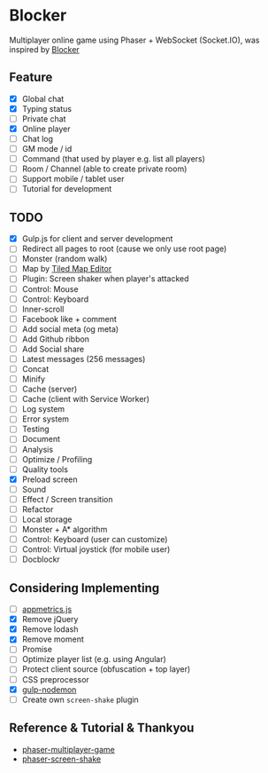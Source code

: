 # Blocker
Multiplayer online game using Phaser + WebSocket (Socket.IO), was inspired by [Blocker](http://blockergame.com/)

## Feature
- [x] Global chat
- [x] Typing status
- [ ] Private chat
- [x] Online player
- [ ] Chat log
- [ ] GM mode / id
- [ ] Command (that used by player e.g. list all players)
- [ ] Room / Channel (able to create private room)
- [ ] Support mobile / tablet user
- [ ] Tutorial for development

## TODO
- [x] Gulp.js for client and server development
- [ ] Redirect all pages to root (cause we only use root page)
- [ ] Monster (random walk)
- [ ] Map by [Tiled Map Editor](http://www.mapeditor.org/)
- [ ] Plugin: Screen shaker when player's attacked
- [ ] Control: Mouse
- [ ] Control: Keyboard
- [ ] Inner-scroll 
- [ ] Facebook like + comment
- [ ] Add social meta (og meta)
- [ ] Add Github ribbon
- [ ] Add Social share
- [ ] Latest messages (256 messages)
- [ ] Concat
- [ ] Minify
- [ ] Cache (server)
- [ ] Cache (client with Service Worker)
- [ ] Log system
- [ ] Error system
- [ ] Testing
- [ ] Document
- [ ] Analysis
- [ ] Optimize / Profiling
- [ ] Quality tools
- [x] Preload screen
- [ ] Sound
- [ ] Effect / Screen transition
- [ ] Refactor
- [ ] Local storage
- [ ] Monster + A* algorithm
- [ ] Control: Keyboard (user can customize)
- [ ] Control: Virtual joystick (for mobile user)
- [ ] Docblockr

## Considering Implementing
- [ ] [appmetrics.js](https://github.com/ebidel/appmetrics.js)
- [x] Remove jQuery
- [x] Remove lodash
- [x] Remove moment
- [ ] Promise
- [ ] Optimize player list (e.g. using Angular)
- [ ] Protect client source (obfuscation + top layer)
- [ ] CSS preprocessor
- [x] [gulp-nodemon](https://github.com/JacksonGariety/gulp-nodemon)
- [ ] Create own `screen-shake` plugin

## Reference & Tutorial & Thankyou
- [phaser-multiplayer-game](https://github.com/xicombd/phaser-multiplayer-game)
- [phaser-screen-shake](https://github.com/dmaslov/phaser-screen-shake)
